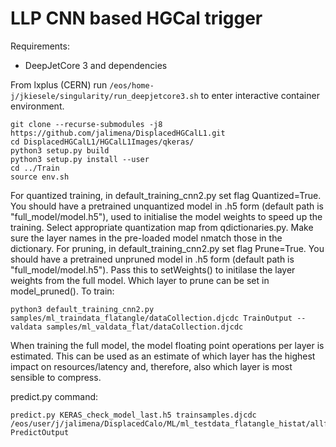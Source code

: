 
LLP CNN based HGCal trigger
================

Requirements:
  * DeepJetCore 3 and dependencies
  
From lxplus (CERN) run
``/eos/home-j/jkiesele/singularity/run_deepjetcore3.sh`` 
to enter interactive container environment.
```
git clone --recurse-submodules -j8 https://github.com/jalimena/DisplacedHGCalL1.git
cd DisplacedHGCalL1/HGCalL1Images/qkeras/
python3 setup.py build
python3 setup.py install --user
cd ../Train
source env.sh
```

For quantized training, in default_training_cnn2.py set flag Quantized=True. You should have a pretrained unquantized model in .h5 form (default path is "full_model/model.h5"), used to initialise the model weights to speed up the training.  Select appropriate quantization map from qdictionaries.py. Make sure the layer names in the pre-loaded model nmatch those in the dictionary.
For pruning, in default_training_cnn2.py set flag Prune=True. You should have a pretrained unpruned model in .h5 form (default path is "full_model/model.h5"). Pass this to setWeights() to initilase the layer weights from the full model. Which layer to prune can be set in model_pruned(). To train:
```
python3 default_training_cnn2.py samples/ml_traindata_flatangle/dataCollection.djcdc TrainOutput --valdata samples/ml_valdata_flat/dataCollection.djcdc
```

When training the full model, the model floating point operations per layer is estimated. This can be used as an estimate of which layer has the highest impact on resources/latency and, therefore, also which layer is most sensible to compress.

predict.py command:
```
predict.py KERAS_check_model_last.h5 trainsamples.djcdc /eos/user/j/jalimena/DisplacedCalo/ML/ml_testdata_flatangle_histat/allfiles.txt PredictOutput
```
